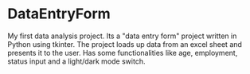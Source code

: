 # DataEntryForm
My first data analysis project. Its a "data entry form" project written in Python using tkinter. The project loads up data from an excel sheet and presents it to the user. Has some functionalities like age, employment, status input and a light/dark mode switch. 
